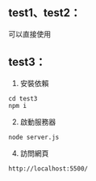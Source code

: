 ## test1、test2：
可以直接使用

## test3：

1. 安裝依賴

```
cd test3
npm i
```

2. 啟動服務器

```
node server.js
```

4. 訪問網頁

```
http://localhost:5500/
```
